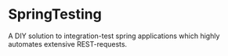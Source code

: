 # SpringTesting

A DIY solution to integration-test spring applications which highly automates extensive REST-requests.